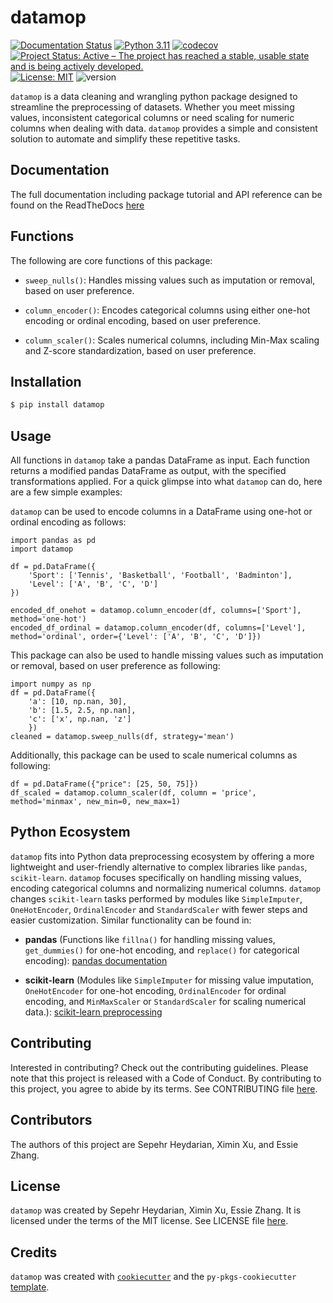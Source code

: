 # datamop

[![Documentation Status](https://readthedocs.org/projects/datamop/badge/?version=latest)](https://datamop.readthedocs.io/en/latest/)
[![Python 3.11](https://img.shields.io/badge/python-3.11-blue.svg)](https://www.python.org/downloads/release/python-360/)
[![codecov](https://codecov.io/gh/UBC-MDS/DataMop_package_group14/graph/badge.svg?token=F32xo7rWCj)](https://codecov.io/gh/UBC-MDS/DataMop_package_group14)
[![Project Status: Active – The project has reached a stable, usable state and is being actively developed.](https://www.repostatus.org/badges/latest/active.svg)](https://www.repostatus.org/#active)
[![License: MIT](https://img.shields.io/badge/License-MIT-yellow.svg)](https://opensource.org/licenses/MIT)
![version](https://img.shields.io/github/v/release/UBC-MDS/DataMop_package_group14)

`datamop` is a data cleaning and wrangling python package designed to streamline the preprocessing of datasets. Whether you meet missing values, inconsistent categorical columns or need scaling for numeric columns when dealing with data. `datamop` provides a simple and consistent solution to automate and simplify these repetitive tasks. 

## Documentation

The full documentation including package tutorial and API reference can be found on the ReadTheDocs [here](https://datamop.readthedocs.io/en/latest/)

## Functions

The following are core functions of this package:

* `sweep_nulls()`: Handles missing values such as imputation or removal, based on user preference.

* `column_encoder()`: Encodes categorical columns using either one-hot encoding or ordinal encoding, based on user preference.

* `column_scaler()`: Scales numerical columns, including Min-Max scaling and Z-score standardization, based on user preference.

## Installation

```bash
$ pip install datamop
```

## Usage

All functions in `datamop` take a pandas DataFrame as input. Each function returns a modified pandas DataFrame as output, with the specified transformations applied.
For a quick glimpse into what `datamop` can do, here are a few simple examples:

`datamop` can be used to encode columns in a DataFrame using one-hot or ordinal encoding as follows:

```
import pandas as pd
import datamop

df = pd.DataFrame({
    'Sport': ['Tennis', 'Basketball', 'Football', 'Badminton'],
    'Level': ['A', 'B', 'C', 'D']
})

encoded_df_onehot = datamop.column_encoder(df, columns=['Sport'], method='one-hot')
encoded_df_ordinal = datamop.column_encoder(df, columns=['Level'], method='ordinal', order={'Level': ['A', 'B', 'C', 'D']})

```

This package can also be used to handle missing values such as imputation or removal, based on user preference as following:

```
import numpy as np
df = pd.DataFrame({
    'a': [10, np.nan, 30],
    'b': [1.5, 2.5, np.nan],
    'c': ['x', np.nan, 'z']
    })
cleaned = datamop.sweep_nulls(df, strategy='mean')
```

Additionally, this package can be used to scale numerical columns as following:

```
df = pd.DataFrame({"price": [25, 50, 75]})
df_scaled = datamop.column_scaler(df, column = 'price', method='minmax', new_min=0, new_max=1)
```

## Python Ecosystem

`datamop` fits into Python data preprocessing ecosystem by offering a more lightweight and user-friendly alternative to complex libraries like `pandas`, `scikit-learn`. `datamop` focuses specifically on handling missing values, encoding categorical columns and normalizing numerical columns. `datamop` changes `scikit-learn` tasks performed by modules like `SimpleImputer`, `OneHotEncoder`, `OrdinalEncoder` and `StandardScaler` with fewer steps and easier customization.
Similar functionality can be found in:

* **pandas** (Functions like `fillna()` for handling missing values, `get_dummies()` for one-hot encoding, and `replace()` for categorical encoding): [pandas documentation](https://pandas.pydata.org/pandas-docs/stable/)

* **scikit-learn** (Modules like `SimpleImputer` for missing value imputation, `OneHotEncoder` for one-hot encoding, `OrdinalEncoder` for ordinal encoding, and `MinMaxScaler` or `StandardScaler` for scaling numerical data.): [scikit-learn preprocessing](https://scikit-learn.org/stable/modules/preprocessing.html)


## Contributing

Interested in contributing? Check out the contributing guidelines. Please note that this project is released with a Code of Conduct. By contributing to this project, you agree to abide by its terms.
See CONTRIBUTING file [here](CONTRIBUTING.md).

## Contributors

The authors of this project are Sepehr Heydarian, Ximin Xu, and Essie Zhang.

## License

`datamop` was created by Sepehr Heydarian, Ximin Xu, Essie Zhang. It is licensed under the terms of the MIT license.
See LICENSE file [here](LICENSE).

## Credits

`datamop` was created with [`cookiecutter`](https://cookiecutter.readthedocs.io/en/latest/) and the `py-pkgs-cookiecutter` [template](https://github.com/py-pkgs/py-pkgs-cookiecutter).
